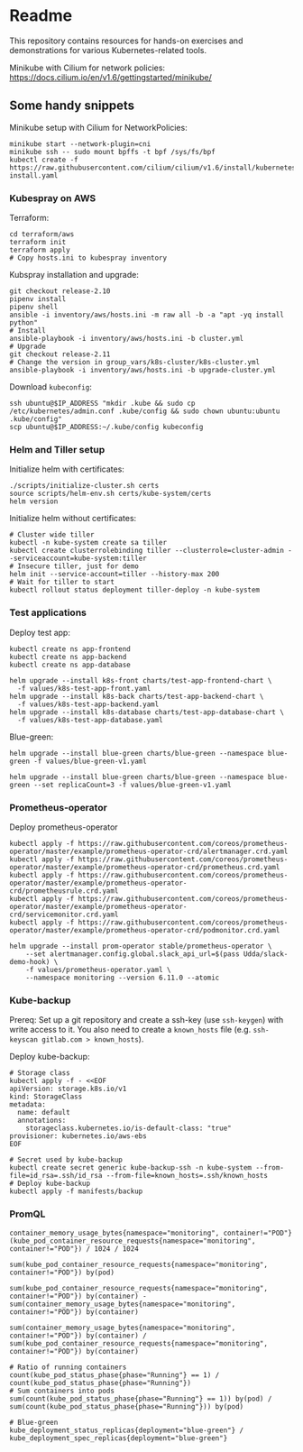 # Readme

This repository contains resources for hands-on exercises and demonstrations for various Kubernetes-related tools.

Minikube with Cilium for network policies: https://docs.cilium.io/en/v1.6/gettingstarted/minikube/

## Some handy snippets

Minikube setup with Cilium for NetworkPolicies:
```shell
minikube start --network-plugin=cni
minikube ssh -- sudo mount bpffs -t bpf /sys/fs/bpf
kubectl create -f https://raw.githubusercontent.com/cilium/cilium/v1.6/install/kubernetes/quick-install.yaml
```

### Kubespray on AWS

Terraform:
```shell
cd terraform/aws
terraform init
terraform apply
# Copy hosts.ini to kubespray inventory
```

Kubspray installation and upgrade:
```shell
git checkout release-2.10
pipenv install
pipenv shell
ansible -i inventory/aws/hosts.ini -m raw all -b -a "apt -yq install python"
# Install
ansible-playbook -i inventory/aws/hosts.ini -b cluster.yml
# Upgrade
git checkout release-2.11
# Change the version in group_vars/k8s-cluster/k8s-cluster.yml
ansible-playbook -i inventory/aws/hosts.ini -b upgrade-cluster.yml
```

Download `kubeconfig`:
```shell
ssh ubuntu@$IP_ADDRESS "mkdir .kube && sudo cp /etc/kubernetes/admin.conf .kube/config && sudo chown ubuntu:ubuntu .kube/config"
scp ubuntu@$IP_ADDRESS:~/.kube/config kubeconfig
```

### Helm and Tiller setup

Initialize helm with certificates:
```shell
./scripts/initialize-cluster.sh certs
source scripts/helm-env.sh certs/kube-system/certs
helm version
```

Initialize helm without certificates:
```shell
# Cluster wide tiller
kubectl -n kube-system create sa tiller
kubectl create clusterrolebinding tiller --clusterrole=cluster-admin --serviceaccount=kube-system:tiller
# Insecure tiller, just for demo
helm init --service-account=tiller --history-max 200
# Wait for tiller to start
kubectl rollout status deployment tiller-deploy -n kube-system
```

### Test applications

Deploy test app:
```shell
kubectl create ns app-frontend
kubectl create ns app-backend
kubectl create ns app-database

helm upgrade --install k8s-front charts/test-app-frontend-chart \
  -f values/k8s-test-app-front.yaml
helm upgrade --install k8s-back charts/test-app-backend-chart \
  -f values/k8s-test-app-backend.yaml
helm upgrade --install k8s-database charts/test-app-database-chart \
  -f values/k8s-test-app-database.yaml
```

Blue-green:
```shell
helm upgrade --install blue-green charts/blue-green --namespace blue-green -f values/blue-green-v1.yaml

helm upgrade --install blue-green charts/blue-green --namespace blue-green --set replicaCount=3 -f values/blue-green-v1.yaml
```

### Prometheus-operator

Deploy prometheus-operator
```shell
kubectl apply -f https://raw.githubusercontent.com/coreos/prometheus-operator/master/example/prometheus-operator-crd/alertmanager.crd.yaml
kubectl apply -f https://raw.githubusercontent.com/coreos/prometheus-operator/master/example/prometheus-operator-crd/prometheus.crd.yaml
kubectl apply -f https://raw.githubusercontent.com/coreos/prometheus-operator/master/example/prometheus-operator-crd/prometheusrule.crd.yaml
kubectl apply -f https://raw.githubusercontent.com/coreos/prometheus-operator/master/example/prometheus-operator-crd/servicemonitor.crd.yaml
kubectl apply -f https://raw.githubusercontent.com/coreos/prometheus-operator/master/example/prometheus-operator-crd/podmonitor.crd.yaml

helm upgrade --install prom-operator stable/prometheus-operator \
    --set alertmanager.config.global.slack_api_url=$(pass Udda/slack-demo-hook) \
    -f values/prometheus-operator.yaml \
    --namespace monitoring --version 6.11.0 --atomic
```

### Kube-backup

Prereq: Set up a git repository and create a ssh-key (use `ssh-keygen`) with write access to it.
You also need to create a `known_hosts` file (e.g. `ssh-keyscan gitlab.com > known_hosts`).

Deploy kube-backup:
```shell
# Storage class
kubectl apply -f - <<EOF
apiVersion: storage.k8s.io/v1
kind: StorageClass
metadata:
  name: default
  annotations:
    storageclass.kubernetes.io/is-default-class: "true"
provisioner: kubernetes.io/aws-ebs
EOF

# Secret used by kube-backup
kubectl create secret generic kube-backup-ssh -n kube-system --from-file=id_rsa=.ssh/id_rsa --from-file=known_hosts=.ssh/known_hosts
# Deploy kube-backup
kubectl apply -f manifests/backup
```

### PromQL

```
container_memory_usage_bytes{namespace="monitoring", container!="POD"}
(kube_pod_container_resource_requests{namespace="monitoring", container!="POD"}) / 1024 / 1024

sum(kube_pod_container_resource_requests{namespace="monitoring", container!="POD"}) by(pod)

sum(kube_pod_container_resource_requests{namespace="monitoring", container!="POD"}) by(container) - sum(container_memory_usage_bytes{namespace="monitoring", container!="POD"}) by(container)

sum(container_memory_usage_bytes{namespace="monitoring", container!="POD"}) by(container) / sum(kube_pod_container_resource_requests{namespace="monitoring", container!="POD"}) by(container)

# Ratio of running containers
count(kube_pod_status_phase{phase="Running"} == 1) / count(kube_pod_status_phase{phase="Running"})
# Sum containers into pods
sum(count(kube_pod_status_phase{phase="Running"} == 1)) by(pod) / sum(count(kube_pod_status_phase{phase="Running"})) by(pod)

# Blue-green
kube_deployment_status_replicas{deployment="blue-green"} / kube_deployment_spec_replicas{deployment="blue-green"}
```

